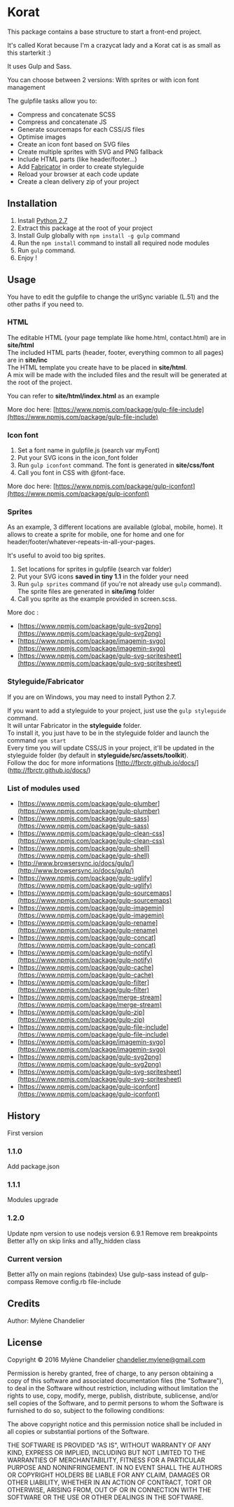 # Korat
This package contains a base structure to start a front-end project.

It's called Korat because I'm a crazycat lady and a Korat cat is as small as this starterkit :)

It uses Gulp and Sass.

You can choose between 2 versions:
With sprites or with icon font management

The gulpfile tasks allow you to:

- Compress and concatenate SCSS
- Compress and concatenate JS
- Generate sourcemaps for each CSS/JS files
- Optimise images
- Create an icon font based on SVG files
- Create multiple sprites with SVG and PNG fallback
- Include HTML parts (like header/footer...)
- Add [Fabricator](http://fbrctr.github.io/) in order to create styleguide
- Reload your browser at each code update
- Create a clean delivery zip of your project

## Installation
1. Install [Python 2.7](https://www.python.org/downloads/release/python-2711/)
2. Extract this package at the root of your project
3. Install Gulp globally with `npm install -g gulp` command
4. Run the `npm install` command to install all required node modules
5. Run `gulp` command.
6. Enjoy !

## Usage
You have to edit the gulpfile to change the urlSync variable (L.51) and the other paths if you need to.

### HTML
The editable HTML (your page template like home.html, contact.html) are in **site/html**  
The included HTML parts (header, footer, everything common to all pages) are in **site/inc**  
The HTML template you create have to be placed in **site/html**.  
A mix will be made with the included files and the result will be generated at the root of the project.

You can refer to **site/html/index.html** as an example

More doc here: [https://www.npmjs.com/package/gulp-file-include](https://www.npmjs.com/package/gulp-file-include)

### Icon font

1. Set a font name in gulpfile.js (search var myFont)
2. Put your SVG icons in the icon_font folder
3. Run `gulp iconfont` command. The font is generated in **site/css/font**
4. Call you font in CSS with @font-face.

More doc here: [https://www.npmjs.com/package/gulp-iconfont](https://www.npmjs.com/package/gulp-iconfont)

### Sprites
As an example, 3 different locations are available (global, mobile, home). It allows to create a sprite for mobile, one for home and one for header/footer/whatever-repeats-in-all-your-pages.

It's useful to avoid too big sprites.

1. Set locations for sprites in gulpfile (search var folder)
2. Put your SVG icons **saved in tiny 1.1** in the folder your need
3. Run `gulp sprites` command (if you're not already use `gulp` command). The sprite files are generated in **site/img** folder
4. Call you sprite as the example provided in screen.scss.

More doc :

- [https://www.npmjs.com/package/gulp-svg2png](https://www.npmjs.com/package/gulp-svg2png)
- [https://www.npmjs.com/package/imagemin-svgo](https://www.npmjs.com/package/imagemin-svgo)
- [https://www.npmjs.com/package/gulp-svg-spritesheet](https://www.npmjs.com/package/gulp-svg-spritesheet)


### Styleguide/Fabricator
If you are on Windows, you may need to install Python 2.7.

If you want to add a styleguide to your project, just use the `gulp styleguide` command.  
It will untar Fabricator in the **styleguide** folder.  
To install it, you just have to be in the styleguide folder and launch the command `npm start`  
Every time you will update CSS/JS in your project, it'll be updated in the styleguide folder (by default in **styleguide/src/assets/toolkit**).  
Follow the doc for more informations [http://fbrctr.github.io/docs/] (http://fbrctr.github.io/docs/)

### List of modules used ###

- [https://www.npmjs.com/package/gulp-plumber](https://www.npmjs.com/package/gulp-plumber)
- [https://www.npmjs.com/package/gulp-sass](https://www.npmjs.com/package/gulp-sass)
- [https://www.npmjs.com/package/gulp-clean-css](https://www.npmjs.com/package/gulp-clean-css)
- [https://www.npmjs.com/package/gulp-shell](https://www.npmjs.com/package/gulp-shell)
- [http://www.browsersync.io/docs/gulp/](http://www.browsersync.io/docs/gulp/)
- [https://www.npmjs.com/package/gulp-uglify](https://www.npmjs.com/package/gulp-uglify)
- [https://www.npmjs.com/package/gulp-sourcemaps](https://www.npmjs.com/package/gulp-sourcemaps)
- [https://www.npmjs.com/package/gulp-imagemin](https://www.npmjs.com/package/gulp-imagemin)
- [https://www.npmjs.com/package/gulp-rename](https://www.npmjs.com/package/gulp-rename)
- [https://www.npmjs.com/package/gulp-concat](https://www.npmjs.com/package/gulp-concat)
- [https://www.npmjs.com/package/gulp-notify](https://www.npmjs.com/package/gulp-notify)
- [https://www.npmjs.com/package/gulp-cache](https://www.npmjs.com/package/gulp-cache)
- [https://www.npmjs.com/package/gulp-filter](https://www.npmjs.com/package/gulp-filter)
- [https://www.npmjs.com/package/merge-stream](https://www.npmjs.com/package/merge-stream)
- [https://www.npmjs.com/package/gulp-zip](https://www.npmjs.com/package/gulp-zip)
- [https://www.npmjs.com/package/gulp-file-include](https://www.npmjs.com/package/gulp-file-include)
- [https://www.npmjs.com/package/imagemin-svgo](https://www.npmjs.com/package/imagemin-svgo)
- [https://www.npmjs.com/package/gulp-svg2png](https://www.npmjs.com/package/gulp-svg2png)
- [https://www.npmjs.com/package/gulp-svg-spritesheet](https://www.npmjs.com/package/gulp-svg-spritesheet)
- [https://www.npmjs.com/package/gulp-iconfont](https://www.npmjs.com/package/gulp-iconfont)

## History
First version

### 1.1.0 ###
Add package.json

### 1.1.1 ###
Modules upgrade

### 1.2.0 ###
Update npm version to use nodejs version 6.9.1
Remove rem breakpoints
Better a11y on skip links and a11y_hidden class

### Current version ###
Better a11y on main regions (tabindex)
Use gulp-sass instead of gulp-compass
Remove config.rb file-include

## Credits
Author: Mylène Chandelier
## License
Copyright © 2016 Mylène Chandelier <chandelier.mylene@gmail.com>

Permission is hereby granted, free of charge, to any person obtaining a copy of this software and associated documentation files (the "Software"), to deal in the Software without restriction, including without limitation the rights to use, copy, modify, merge, publish, distribute, sublicense, and/or sell copies of the Software, and to permit persons to whom the Software is furnished to do so, subject to the following conditions:

The above copyright notice and this permission notice shall be included in all copies or substantial portions of the Software.

THE SOFTWARE IS PROVIDED "AS IS", WITHOUT WARRANTY OF ANY KIND, EXPRESS OR IMPLIED, INCLUDING BUT NOT LIMITED TO THE WARRANTIES OF MERCHANTABILITY, FITNESS FOR A PARTICULAR PURPOSE AND NONINFRINGEMENT. IN NO EVENT SHALL THE AUTHORS OR COPYRIGHT HOLDERS BE LIABLE FOR ANY CLAIM, DAMAGES OR OTHER LIABILITY, WHETHER IN AN ACTION OF CONTRACT, TORT OR OTHERWISE, ARISING FROM, OUT OF OR IN CONNECTION WITH THE SOFTWARE OR THE USE OR OTHER DEALINGS IN THE SOFTWARE.
